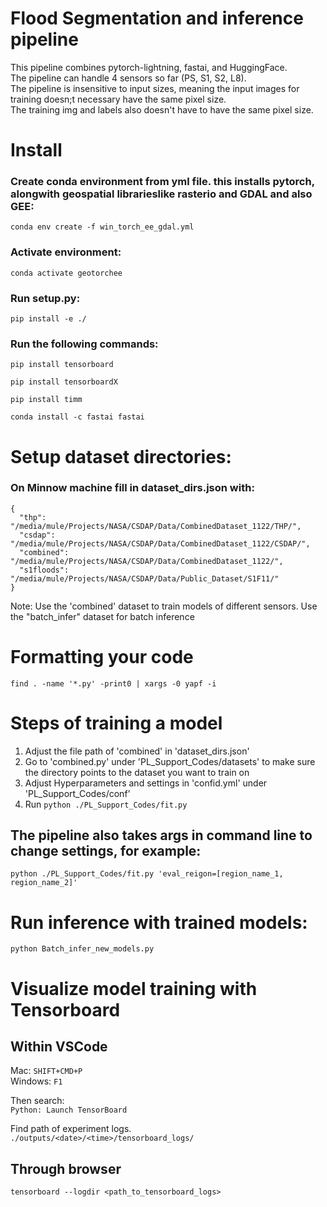 # Flood Segmentation and inference pipeline

This pipeline combines pytorch-lightning, fastai, and HuggingFace.  
The pipeline can handle 4 sensors so far (PS, S1, S2, L8).  
The pipeline is insensitive to input sizes, meaning the input images for training doesn;t necessary have the same pixel size.   
The training img and labels also doesn't have to have the same pixel size.

# Install

### Create conda environment from yml file. this installs pytorch, alongwith geospatial librarieslike rasterio and GDAL and also GEE:

`conda env create -f win_torch_ee_gdal.yml`

### Activate environment:

`conda activate geotorchee`

### Run setup.py:

`pip install -e ./`

### Run the following commands:

`pip install tensorboard`

`pip install tensorboardX`

`pip install timm`

`conda install -c fastai fastai`

# Setup dataset directories:

### On Minnow machine fill in dataset_dirs.json with:

```
{
  "thp": "/media/mule/Projects/NASA/CSDAP/Data/CombinedDataset_1122/THP/",
  "csdap": "/media/mule/Projects/NASA/CSDAP/Data/CombinedDataset_1122/CSDAP/",
  "combined": "/media/mule/Projects/NASA/CSDAP/Data/CombinedDataset_1122/",
  "s1floods": "/media/mule/Projects/NASA/CSDAP/Data/Public_Dataset/S1F11/"
}
```
Note: Use the 'combined' dataset to train models of different sensors. Use the "batch_infer" dataset for batch inference
# Formatting your code

`find . -name '*.py' -print0 | xargs -0 yapf -i`

# Steps of training a model

1. Adjust the file path of 'combined' in 'dataset_dirs.json'   
2. Go to 'combined.py' under 'PL_Support_Codes/datasets' to make sure the directory points to the dataset you want to train on  
3. Adjust Hyperparameters and settings in 'confid.yml' under 'PL_Support_Codes/conf'  
4. Run `python ./PL_Support_Codes/fit.py`  

## The pipeline also takes args in command line to change settings, for example:

`python ./PL_Support_Codes/fit.py 'eval_reigon=[region_name_1, region_name_2]'`

# Run inference with trained models:

`python Batch_infer_new_models.py`

# Visualize model training with Tensorboard

## Within VSCode

Mac: `SHIFT+CMD+P` <br />
Windows: `F1` <br />

Then search: <br />
`Python: Launch TensorBoard` <br />

Find path of experiment logs. <br />
`./outputs/<date>/<time>/tensorboard_logs/` <br />

## Through browser

`tensorboard --logdir <path_to_tensorboard_logs>`
